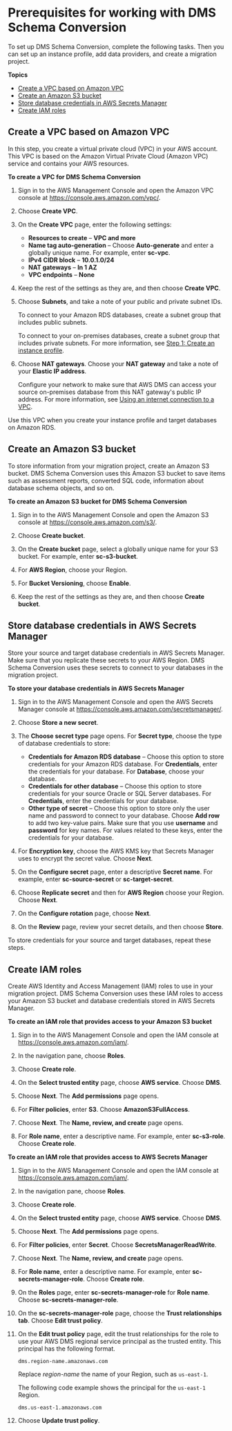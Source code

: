 # Prerequisites for working with DMS Schema Conversion<a name="set-up"></a>

To set up DMS Schema Conversion, complete the following tasks\. Then you can set up an instance profile, add data providers, and create a migration project\.

**Topics**
+ [Create a VPC based on Amazon VPC](#set-up-vpc)
+ [Create an Amazon S3 bucket](#set-up-s3-bucket)
+ [Store database credentials in AWS Secrets Manager](#set-up-secrets)
+ [Create IAM roles](#set-up-iam-roles)

## Create a VPC based on Amazon VPC<a name="set-up-vpc"></a>

In this step, you create a virtual private cloud \(VPC\) in your AWS account\. This VPC is based on the Amazon Virtual Private Cloud \(Amazon VPC\) service and contains your AWS resources\.

**To create a VPC for DMS Schema Conversion**

1. Sign in to the AWS Management Console and open the Amazon VPC console at [https://console\.aws\.amazon\.com/vpc/](https://console.aws.amazon.com/vpc/)\.

1. Choose **Create VPC**\.

1. On the **Create VPC** page, enter the following settings:
   + **Resources to create** – **VPC and more**
   + **Name tag auto\-generation** – Choose **Auto\-generate** and enter a globally unique name\. For example, enter **sc\-vpc**\.
   + **IPv4 CIDR block** – **10\.0\.1\.0/24**
   + **NAT gateways** – **In 1 AZ**
   + **VPC endpoints** – **None**

1. Keep the rest of the settings as they are, and then choose **Create VPC**\.

1. Choose **Subnets**, and take a note of your public and private subnet IDs\.

   To connect to your Amazon RDS databases, create a subnet group that includes public subnets\.

   To connect to your on\-premises databases, create a subnet group that includes private subnets\. For more information, see [Step 1: Create an instance profile](getting-started-instance.md)\.

1. Choose **NAT gateways**\. Choose your **NAT gateway** and take a note of your **Elastic IP address**\.

   Configure your network to make sure that AWS DMS can access your source on\-premises database from this NAT gateway's public IP address\. For more information, see [Using an internet connection to a VPC](instance-profiles-network.md#instance-profiles-network-internet)\.

Use this VPC when you create your instance profile and target databases on Amazon RDS\.

## Create an Amazon S3 bucket<a name="set-up-s3-bucket"></a>

To store information from your migration project, create an Amazon S3 bucket\. DMS Schema Conversion uses this Amazon S3 bucket to save items such as assessment reports, converted SQL code, information about database schema objects, and so on\.

**To create an Amazon S3 bucket for DMS Schema Conversion**

1. Sign in to the AWS Management Console and open the Amazon S3 console at [https://console\.aws\.amazon\.com/s3/](https://console.aws.amazon.com/s3/)\.

1. Choose **Create bucket**\.

1. On the **Create bucket** page, select a globally unique name for your S3 bucket\. For example, enter **sc\-s3\-bucket**\.

1. For **AWS Region**, choose your Region\.

1. For **Bucket Versioning**, choose **Enable**\.

1. Keep the rest of the settings as they are, and then choose **Create bucket**\.

## Store database credentials in AWS Secrets Manager<a name="set-up-secrets"></a>

Store your source and target database credentials in AWS Secrets Manager\. Make sure that you replicate these secrets to your AWS Region\. DMS Schema Conversion uses these secrets to connect to your databases in the migration project\.

**To store your database credentials in AWS Secrets Manager**

1. Sign in to the AWS Management Console and open the AWS Secrets Manager console at [https://console\.aws\.amazon\.com/secretsmanager/](https://console.aws.amazon.com/secretsmanager/)\.

1. Choose **Store a new secret**\.

1. The **Choose secret type** page opens\. For **Secret type**, choose the type of database credentials to store:
   + **Credentials for Amazon RDS database** – Choose this option to store credentials for your Amazon RDS database\. For **Credentials**, enter the credentials for your database\. For **Database**, choose your database\.
   + **Credentials for other database** – Choose this option to store credentials for your source Oracle or SQL Server databases\. For **Credentials**, enter the credentials for your database\.
   + **Other type of secret** – Choose this option to store only the user name and password to connect to your database\. Choose **Add row** to add two key\-value pairs\. Make sure that you use **username** and **password** for key names\. For values related to these keys, enter the credentials for your database\.

1. For **Encryption key**, choose the AWS KMS key that Secrets Manager uses to encrypt the secret value\. Choose **Next**\.

1. On the **Configure secret** page, enter a descriptive **Secret name**\. For example, enter **sc\-source\-secret** or **sc\-target\-secret**\. 

1. Choose **Replicate secret** and then for **AWS Region** choose your Region\. Choose **Next**\.

1. On the **Configure rotation** page, choose **Next**\.

1. On the **Review** page, review your secret details, and then choose **Store**\.

To store credentials for your source and target databases, repeat these steps\.

## Create IAM roles<a name="set-up-iam-roles"></a>

Create AWS Identity and Access Management \(IAM\) roles to use in your migration project\. DMS Schema Conversion uses these IAM roles to access your Amazon S3 bucket and database credentials stored in AWS Secrets Manager\.

**To create an IAM role that provides access to your Amazon S3 bucket**

1. Sign in to the AWS Management Console and open the IAM console at [https://console\.aws\.amazon\.com/iam/](https://console.aws.amazon.com/iam/)\.

1. In the navigation pane, choose **Roles**\.

1. Choose **Create role**\.

1. On the **Select trusted entity** page, choose **AWS service**\. Choose **DMS**\.

1. Choose **Next**\. The **Add permissions** page opens\.

1. For **Filter policies**, enter **S3**\. Choose **AmazonS3FullAccess**\.

1. Choose **Next**\. The **Name, review, and create** page opens\.

1. For **Role name**, enter a descriptive name\. For example, enter **sc\-s3\-role**\. Choose **Create role**\.

**To create an IAM role that provides access to AWS Secrets Manager**

1. Sign in to the AWS Management Console and open the IAM console at [https://console\.aws\.amazon\.com/iam/](https://console.aws.amazon.com/iam/)\.

1. In the navigation pane, choose **Roles**\.

1. Choose **Create role**\.

1. On the **Select trusted entity** page, choose **AWS service**\. Choose **DMS**\.

1. Choose **Next**\. The **Add permissions** page opens\.

1. For **Filter policies**, enter **Secret**\. Choose **SecretsManagerReadWrite**\.

1. Choose **Next**\. The **Name, review, and create** page opens\.

1. For **Role name**, enter a descriptive name\. For example, enter **sc\-secrets\-manager\-role**\. Choose **Create role**\.

1. On the **Roles** page, enter **sc\-secrets\-manager\-role** for **Role name**\. Choose **sc\-secrets\-manager\-role**\.

1. On the **sc\-secrets\-manager\-role** page, choose the **Trust relationships tab**\. Choose **Edit trust policy**\.

1. On the **Edit trust policy** page, edit the trust relationships for the role to use your AWS DMS regional service principal as the trusted entity\. This principal has the following format\.

   ```
   dms.region-name.amazonaws.com
   ```

   Replace *region\-name* the name of your Region, such as `us-east-1`\.

   The following code example shows the principal for the `us-east-1` Region\.

   ```
   dms.us-east-1.amazonaws.com
   ```

1. Choose **Update trust policy**\.